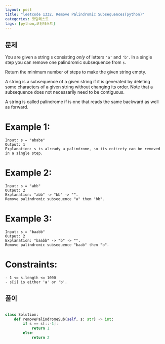 ```yaml
---
layout: post
title: "leetcode 1332. Remove Palindromic Subsequences(python)"
categories: 코딩테스트
tags: [python,코딩테스트]
---
```


## 문제

You are given a string s consisting *only* of letters `'a'` and `'b'`. In a single step you can remove one palindromic subsequence from `s`.

Return the minimum number of steps to make the given string empty.

A string is a subsequence of a given string if it is generated by deleting some characters of a given string without changing its order. Note that a subsequence does not necessarily need to be contiguous.

A string is called palindrome if is one that reads the same backward as well as forward.

# Example 1:

```
Input: s = "ababa"
Output: 1
Explanation: s is already a palindrome, so its entirety can be removed in a single step.

```

# Example 2:

```
Input: s = "abb"
Output: 2
Explanation: "abb" -> "bb" -> "". 
Remove palindromic subsequence "a" then "bb".

```

# Example 3:

```
Input: s = "baabb"
Output: 2
Explanation: "baabb" -> "b" -> "". 
Remove palindromic subsequence "baab" then "b".

```

# Constraints:

```
- 1 <= s.length <= 1000
- s[i] is either 'a' or 'b'.

```

## 풀이

```python

class Solution:
    def removePalindromeSub(self, s: str) -> int:
        if s == s[::-1]:
            return 1
        else:
            return 2

```